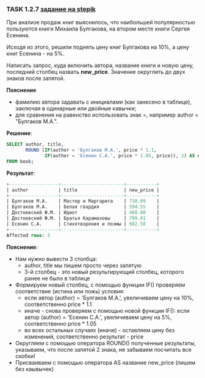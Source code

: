 ### TASK 1.2.7 [задание на stepik](https://stepik.org/lesson/297509/step/7?unit=279269)
При анализе продаж книг выяснилось, что наибольшей популярностью пользуются книги Михаила Булгакова, на втором месте книги Сергея Есенина. 

Исходя из этого, решили поднять цену книг Булгакова на 10%, а цену книг Есенина - на 5%. 

Написать запрос, куда включить автора, название книги и новую цену, последний столбец назвать **new_price**. Значение округлить до двух знаков после запятой.

**Пояснение**
- фамилию автора задавать с инициалами (как занесено в таблице), заключая в одинарные или двойные кавычки;
- для сравнения на равенство использовать знак =, например author = "Булгаков М.А.".

**Решение**:

```SQL
SELECT author, title,                                                            /*выбрать author, title*/
       ROUND (IF(author = 'Булгаков М.А.', price * 1.1,                          /*округлить результат функции IF(), результат вывести в новый столбец как new_price*/
              IF(author = 'Есенин С.А.', price * 1.05, price)), 2) AS new_price
FROM book;                                                                       /*из таблицы book*/
```

**Результат**:

```SQL
+------------------+-----------------------+-----------+
| author           | title                 | new_price |
+------------------+-----------------------+-----------+
| Булгаков М.А.    | Мастер и Маргарита    | 738.09    |
| Булгаков М.А.    | Белая гвардия         | 594.55    |
| Достоевский Ф.М. | Идиот                 | 460.00    |
| Достоевский Ф.М. | Братья Карамазовы     | 799.01    |
| Есенин С.А.      | Стихотворения и поэмы | 682.50    |
+------------------+-----------------------+-----------+
Affected rows: 5
```

**Пояснение**:
- Нам нужно вывести 3 столбца:
  * author, title мы пишем просто через запятую
  * 3-й столбец - это новый результирующий столбец, которого ранее не было в таблице
- Формируем новый столбец, с помощью функции IF() проверяем соответствие (истина или ложь) условия:
  * если автор (author) = 'Булгаков М.А.', увеличиваем цену на 10%, соответственно price * 1.1
  * иначе - снова проверяем с помощью новой функции IF(): если автор (author) = 'Есенин С.А.', увеличиваем цену на 5%, соответственно price * 1.05
  * во всех остальных случаях (иначе) - оставляем цену без изменений, соответственно результат - price
- Округляем с помощью оператора ROUND() полученные результаты, указываем, что после запятой 2 знака, не забываем посчитать все скобки!
- Присваиваем с помощью оператора AS название new_price (пишем без каывычек)
